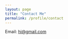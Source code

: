 ```yaml
---
layout: page
title: "Contact Me"
permalink: /profile/contact
---
```

Email: hi@gmail.com


